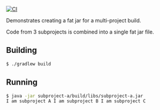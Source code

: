 [![CI](https://github.com/tkgregory/yousif-issue/actions/workflows/gradle.yml/badge.svg)](https://github.com/tkgregory/yousif-issue/actions/workflows/gradle.yml)

Demonstrates creating a fat jar for a multi-project build.

Code from 3 subprojects is combined into a single fat jar file.

## Building
```bash
$ ./gradlew build
```

## Running
```bash
$ java -jar subproject-a/build/libs/subproject-a.jar
I am subproject A I am subproject B I am subproject C
````
